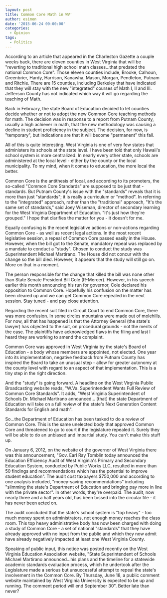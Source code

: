 ```yaml
---
layout: post
title: Common Core Math in WV'
author: esimon
date: '2015-06-24 00:00:00'
categories:
  - Opinion
tags:
  - Politics
---
```

According to an article that appeared in the Charleston Gazette a couple weeks back, there are eleven counties in West Virginia that will be "reverting to traditional high school math classes...that predated the national Common Core". Those eleven counties include, Brooke, Calhoun, Greenbrier, Hardy, Harrison, Kanawha, Mason, Morgan, Pendleton, Putnam and Ritchie. There are 15 counties, including Berkeley that have indicated that they will stay with the new "integrated" courses of Math I, II and III. Jefferson County has not indicated which way it will go regarding the teaching of Math. 

Back in February, the state Board of Education decided to let counties decide whether or not to adopt the new Common Core teaching methods for math. The decision was in response to a report from Putnam County, usually a high achiever in math, that the new methodology was causing a decline in student proficiency in the subject. The decision, for now, is "temporary", but indications are that it will become "permanent" this fall. 

All of this is quite interesting. West Virginia is one of very few states that administers its schools at the state level. I have been told that only Hawaii's school system is more centralized. In nearly every other state, schools are administered at the local level - either by the county or the local municipality. To my mind, when it comes to education, the more local the better. 

Common Core is the antithesis of local, and according to its promoters, the so-called "Common Core Standards" are supposed to be just that - standards. But Putnam County's issue with the "standards" reveals that it is more than just "standards"; it is really a curriculum or "method". In referring to the "integrated" approach, rather than the "traditional" approach, "It's the same set of standards," said Joey Wiseman, director of secondary learning for the West Virginia Department of Education. "It's just how they're grouped." I hope that clarifies the matter for you - it doesn't for me. 

Equally confusing is the recent legislative actions or non-actions regarding Common Core - as well as recent legal actions. In the most recent legislative session, a repeal of Common Core passed easily in the House. However, when the bill got to the Senate, mandatory repeal was replaced by a mandate to conduct a "study". Chosen to conduct the study was Superintendent Michael Martirano. The House did not concur with the change so the bill died. However, it appears that the study will still go on. More on that in a moment.

The person responsible for the change that killed the bill was none other than State Senate President Bill Cole (R-Mercer). However, in his speech earlier this month announcing his run for governor, Cole declared his opposition to Common Core. Hopefully his confusion on the matter has been cleared up and we can get Common Core repealed in the next session. Stay tuned - and pay close attention. 

Regarding the recent suit filed in Circuit Court to end Common Core, there was more confusion. In some circles mountains were made out of molehills. For now, all that has happened is that the Attorney General (the state's lawyer) has objected to the suit, on procedural grounds - not the merits of the case. The plaintiffs have acknowledged flaws in the filing and last I heard they are working to amend the complaint. 

Common Core was approved in West Virginia by the state's Board of Education - a body whose members are appointed, not elected. One year into its implementation, negative feedback from Putnam County has inspired the Board to take an unusual step - allow for greater autonomy at the county level with regard to an aspect of that implementation. This is a tiny step in the right direction. 

And the "study" is going forward. A headline on the West Virginia Public Broadcasting website reads, "W.Va. Superintendent Wants Full Review of Common Core Standards". It adds, "West Virginia Superintendent of Schools Dr. Michael Martirano announced… [that] the state Department of Education will take on a full review of the state's Next Generation Content Standards for English and math". 

So…the Department of Education has been tasked to do a review of Common Core. This is the same unelected body that approved Common Core and threatened to go to court if the legislature repealed it. Surely they will be able to do an unbiased and impartial study. You can't make this stuff up. 

On January 6, 2012, on the website of the governor of West Virginia there was this announcement, "Gov. Earl Ray Tomblin today announced the Education Efficiency Audit of West Virginia's Primary and Secondary Education System, conducted by Public Works LLC, resulted in more than 50 findings and recommendations which has the potential to improve student education". The audit cost taxpayers $750,000 and according to one analysis included, "money-saving recommendations" including "slimming the state's Department of Education and bringing pay more in line with the private sector". In other words, they're overpaid. The audit, now nearly three and a half years old, has been tossed into the circular file - it has never been acted on. 

The audit concluded that the state's school system is "top heavy" - too much money spent on administrators, not enough money reaches the class room. This top heavy administrative body has now been charged with doing a study of Common Core - a set of national "standards" that they have already approved with no input from the public and which they now admit have already negatively impacted at least one West Virginia County. 

Speaking of public input, this notice was posted recently on the West Virginia Education Association website, "State Superintendent of Schools Michael Martirano announced…his plans and the timeline for a statewide academic standards evaluation process, which he undertook after the Legislature made a serious but unsuccessful attempt to repeal the state's involvement in the Common Core. By Thursday, June 18, a public comment website maintained by West Virginia University is expected to be up and running. The comment period will end September 30". Better late than never?

